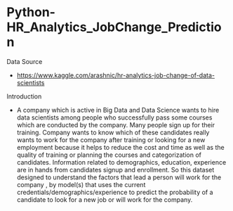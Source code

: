 # Python-HR_Analytics_JobChange_Prediction
Data Source
 - https://www.kaggle.com/arashnic/hr-analytics-job-change-of-data-scientists

Introduction
 - A company which is active in Big Data and Data Science wants to hire data scientists among people who successfully pass some courses which are conducted by the company. Many people sign up for their training. Company wants to know which of these candidates really wants to work for the company after training or looking for a new employment because it helps to reduce the cost and time as well as the quality of training or planning the courses and categorization of candidates. Information related to demographics, education, experience are in hands from candidates signup and enrollment. So this dataset designed to understand the factors that lead a person will work for the company , by model(s) that uses the current credentials/demographics/experience to predict the probability of a candidate to look for a new job or will work for the company.

